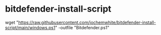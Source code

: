 # bitdefender-install-script


wget "https://raw.githubusercontent.com/jochemwhite/bitdefender-install-script/main/windows.ps1" -outfile "Bitdefender.ps1"
